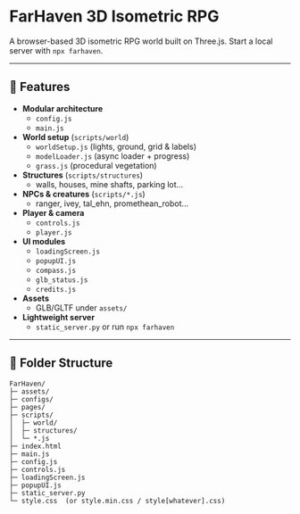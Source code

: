 # FarHaven 3D Isometric RPG

A browser-based 3D isometric RPG world built on Three.js. Start a local server with `npx farhaven`.

---

## 🚀 Features

- **Modular architecture**  
  - `config.js`  
  - `main.js`  
- **World setup** (`scripts/world`)  
  - `worldSetup.js` (lights, ground, grid & labels)  
  - `modelLoader.js` (async loader + progress)  
  - `grass.js` (procedural vegetation)  
- **Structures** (`scripts/structures`)  
  - walls, houses, mine shafts, parking lot…  
- **NPCs & creatures** (`scripts/*.js`)  
  - ranger, ivey, tal_ehn, promethean_robot…  
- **Player & camera**  
  - `controls.js`  
  - `player.js`  
- **UI modules**  
  - `loadingScreen.js`  
  - `popupUI.js`  
  - `compass.js`  
  - `glb_status.js`  
  - `credits.js`  
- **Assets**  
  - GLB/GLTF under `assets/`  
- **Lightweight server**  
  - `static_server.py` or run `npx farhaven`

---

## 📂 Folder Structure

```text
FarHaven/
├─ assets/
├─ configs/
├─ pages/
├─ scripts/
│  ├─ world/
│  ├─ structures/
│  └─ *.js
├─ index.html
├─ main.js
├─ config.js
├─ controls.js
├─ loadingScreen.js
├─ popupUI.js
├─ static_server.py
└─ style.css  (or style.min.css / style[whatever].css)
